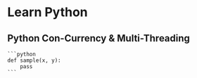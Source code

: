 # Learn Python

## Python Con-Currency & Multi-Threading

    ```python
    def sample(x, y):
        pass
    ```